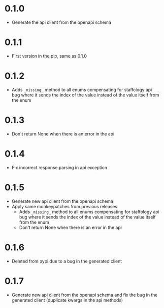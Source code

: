 
# 0.1.0
- Generate the api client from the openapi schema

# 0.1.1
- First version in the pip, same as 0.1.0

# 0.1.2
- Adds `_missing_` method to all enums compensating for staffology api bug
where it sends the index of the value instead of the value itself from the enum  
  
# 0.1.3
- Don't return None when there is an error in the api

# 0.1.4
- Fix incorrect response parsing in api exception

# 0.1.5 
- Generate new api client from the openapi schema
- Apply same monkeypatches from previous releases: 
    - Adds `_missing_` method to all enums compensating for staffology api bug
    where it sends the index of the value instead of the value itself from the enum  
    - Don't return None when there is an error in the api

# 0.1.6 
- Deleted from pypi due to a bug in the generated client

# 0.1.7
- Generate new api client from the openapi schema and fix the bug in the generated client (duplicate kwargs in the api methods)